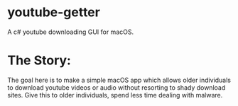 # youtube-getter
A c# youtube downloading GUI for macOS.
# The Story:
The goal here is to make a simple macOS app which allows older individuals to download youtube videos or
audio without resorting to shady download sites. Give this to older individuals, spend less time dealing
with malware.
